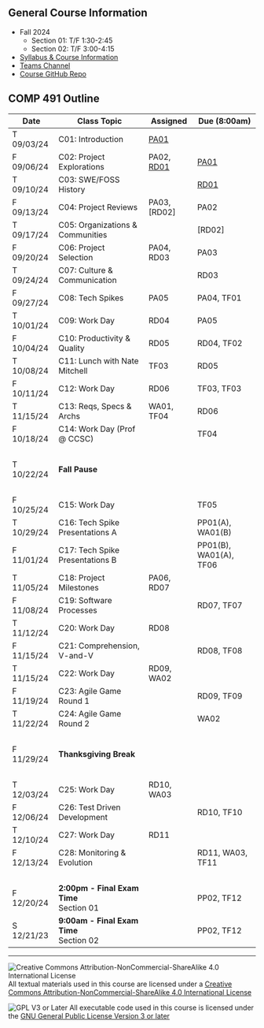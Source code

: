## General Course Information
- Fall 2024
  - Section 01: T/F 1:30-2:45
  - Section 02: T/F 3:00-4:15
- [Syllabus & Course Information](syllabus.md)
- [Teams Channel](https://teams.microsoft.com/l/channel/19%3A-1uR4ivDg6_k9S4WyrEMTUIqtD354ITbOwemrp2StH41%40thread.tacv2/?groupId=77db645e-4c62-4b92-9856-48c18355f96d&tenantId=)
- [Course GitHub Repo](https://github.com/Dickinson-COMP-491-492/AY24-25)

## COMP 491 Outline

Date            | Class Topic                      | Assigned     | Due (8:00am)
----------------|----------------------------------|--------------|-------------------
T 09/03/24      | C01: Introduction                | [PA01]       |
F 09/06/24      | C02: Project Explorations        | PA02, [RD01] | [PA01] 
T 09/10/24      | C03: SWE/FOSS History            |              | [RD01]
F 09/13/24      | C04: Project Reviews             | PA03, [RD02] | PA02
T 09/17/24      | C05: Organizations & Communities |              | [RD02]
F 09/20/24      | C06: Project Selection           | PA04, RD03   | PA03
T 09/24/24      | C07: Culture & Communication     |              | RD03
F 09/27/24      | C08: Tech Spikes                 | PA05         | PA04, TF01
T 10/01/24      | C09: Work Day                    | RD04         | PA05
F 10/04/24      | C10: Productivity & Quality      | RD05         | RD04, TF02
T 10/08/24      | C11: Lunch with Nate Mitchell    | TF03         | RD05
F 10/11/24      | C12: Work Day                    | RD06         | TF03, TF03
T 11/15/24      | C13: Reqs, Specs & Archs         | WA01, TF04   | RD06
F 10/18/24      | C14: Work Day (Prof @ CCSC)      |              | TF04
&nbsp;          |                                  |              | 
T 10/22/24      | **Fall Pause**                   |              |
&nbsp;          |                                  |              |
F 10/25/24      | C15: Work Day                    |              | TF05
T 10/29/24      | C16: Tech Spike Presentations A  |              | PP01(A), WA01(B)
F 11/01/24      | C17: Tech Spike Presentations B  |              | PP01(B), WA01(A), TF06
T 11/05/24      | C18: Project Milestones          | PA06, RD07   |
F 11/08/24      | C19: Software Processes          |              | RD07, TF07
T 11/12/24      | C20: Work Day                    | RD08         | 
F 11/15/24      | C21: Comprehension, V-and-V      |              | RD08, TF08
T 11/15/24      | C22: Work Day                    | RD09, WA02   | 
F 11/19/24      | C23: Agile Game Round 1          |              | RD09, TF09
T 11/22/24      | C24: Agile Game Round 2          |              | WA02
&nbsp;          |
F 11/29/24      | **Thanksgiving Break**
&nbsp;          |
T 12/03/24      | C25:  Work Day                   | RD10, WA03   |
F 12/06/24      | C26:  Test Driven Development    |              | RD10, TF10
T 12/10/24      | C27:  Work Day                   | RD11         | 
F 12/13/24      | C28:  Monitoring & Evolution     |              | RD11, WA03, TF11
&nbsp;          |
F 12/20/24      | **2:00pm - Final Exam Time**<br>Section 01 |    | PP02, TF12
S 12/21/23      | **9:00am - Final Exam Time**<br>Section 02 |    | PP02, TF12


[PA01]: assignments/PA01-CourseTools.md
[RD01]: assignments/RD-ReadingsAndDiscussion.md#preparation

---

![Creative Commons Attribution-NonCommercial-ShareAlike 4.0 International License](https://i.creativecommons.org/l/by-nc-sa/4.0/88x31.png "Creative Commons Attribution-NonCommercial-ShareAlike 4.0 International License") All textual materials used in this course are licensed under a [Creative Commons Attribution-NonCommercial-ShareAlike 4.0 International License](http://creativecommons.org/licenses/by-nc-sa/4.0/)

![GPL V3 or Later](https://www.gnu.org/graphics/gplv3-or-later-sm.png "GPL V3 or later") All executable code used in this course is licensed under the [GNU General Public License Version 3 or later](https://www.gnu.org/licenses/gpl.txt)
